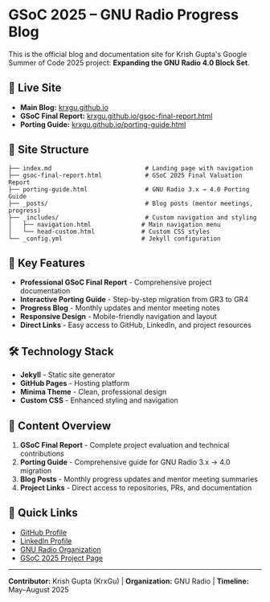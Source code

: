 # GSoC 2025 – GNU Radio Progress Blog

This is the official blog and documentation site for Krish Gupta's Google Summer of Code 2025 project: **Expanding the GNU Radio 4.0 Block Set**.

## 🚀 **Live Site**
- **Main Blog:** [krxgu.github.io](https://krxgu.github.io)
- **GSoC Final Report:** [krxgu.github.io/gsoc-final-report.html](https://krxgu.github.io/gsoc-final-report.html)
- **Porting Guide:** [krxgu.github.io/porting-guide.html](https://krxgu.github.io/porting-guide.html)

## 📁 **Site Structure**
```
├── index.md                          # Landing page with navigation
├── gsoc-final-report.html            # GSoC 2025 Final Valuation Report
├── porting-guide.html                # GNU Radio 3.x → 4.0 Porting Guide
├── _posts/                           # Blog posts (mentor meetings, progress)
├── _includes/                        # Custom navigation and styling
│   ├── navigation.html              # Main navigation menu
│   └── head-custom.html             # Custom CSS styles
└── _config.yml                      # Jekyll configuration
```

## 🎯 **Key Features**
- **Professional GSoC Final Report** - Comprehensive project documentation
- **Interactive Porting Guide** - Step-by-step migration from GR3 to GR4
- **Progress Blog** - Monthly updates and mentor meeting notes
- **Responsive Design** - Mobile-friendly navigation and layout
- **Direct Links** - Easy access to GitHub, LinkedIn, and project resources

## 🛠 **Technology Stack**
- **Jekyll** - Static site generator
- **GitHub Pages** - Hosting platform
- **Minima Theme** - Clean, professional design
- **Custom CSS** - Enhanced styling and navigation

## 📖 **Content Overview**
1. **GSoC Final Report** - Complete project evaluation and technical contributions
2. **Porting Guide** - Comprehensive guide for GNU Radio 3.x → 4.0 migration
3. **Blog Posts** - Monthly progress updates and mentor meeting summaries
4. **Project Links** - Direct access to repositories, PRs, and documentation

## 🔗 **Quick Links**
- [GitHub Profile](https://github.com/KrxGu)
- [LinkedIn Profile](https://www.linkedin.com/in/krish-gupta-51637b1b8/)
- [GNU Radio Organization](https://github.com/gnuradio)
- [GSoC 2025 Project Page](https://summerofcode.withgoogle.com/programs/2025/projects/ES4VxTjr)

---

**Contributor:** Krish Gupta (KrxGu) | **Organization:** GNU Radio | **Timeline:** May–August 2025

